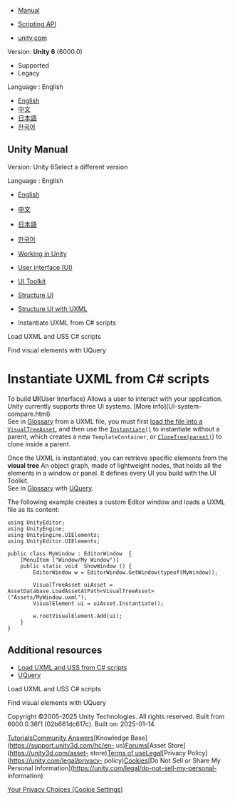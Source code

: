 [](https://docs.unity3d.com)

  * [Manual](../Manual/index.html)
  * [Scripting API](../ScriptReference/index.html)

  * [unity.com](https://unity.com/)

Version: **Unity 6** (6000.0)

  * Supported
  * Legacy

Language : English

  * [English](/Manual/UIE-LoadingUXMLcsharp.html)
  * [中文](/cn/current/Manual/UIE-LoadingUXMLcsharp.html)
  * [日本語](/ja/current/Manual/UIE-LoadingUXMLcsharp.html)
  * [한국어](/kr/current/Manual/UIE-LoadingUXMLcsharp.html)

[](https://docs.unity3d.com)

## Unity Manual

Version: Unity 6Select a different version

Language : English

  * [English](/Manual/UIE-LoadingUXMLcsharp.html)
  * [中文](/cn/current/Manual/UIE-LoadingUXMLcsharp.html)
  * [日本語](/ja/current/Manual/UIE-LoadingUXMLcsharp.html)
  * [한국어](/kr/current/Manual/UIE-LoadingUXMLcsharp.html)

  * [Working in Unity](working-in-unity.html)
  * [User interface (UI)](UIToolkits.html)
  * [UI Toolkit](UIElements.html)
  * [Structure UI](UIE-structure-ui.html)
  * [Structure UI with UXML](UIE-UXML.html)
  * Instantiate UXML from C# scripts

[](UIE-manage-asset-reference.html)

Load UXML and USS C# scripts

[](UIE-UQuery.html)

Find visual elements with UQuery

# Instantiate UXML from C# scripts

To build **UI**(User Interface) Allows a user to interact with your
application. Unity currently supports three UI systems. [More info](UI-system-
compare.html)  
See in [Glossary](Glossary.html#UI) from a UXML file, you must first [load the
file into a `VisualTreeAsset`](UIE-manage-asset-reference.html), and then use
the
[`Instantiate()`](../ScriptReference/UIElements.VisualTreeAsset.Instantiate.html)
to instantiate without a parent, which creates a new `TemplateContainer`, or
[`CloneTree(parent)`](../ScriptReference/UIElements.VisualTreeAsset.CloneTree.html))
to clone inside a parent.

Once the UXML is instantiated, you can retrieve specific elements from the
**visual tree** An object graph, made of lightweight nodes, that holds all the
elements in a window or panel. It defines every UI you build with the UI
Toolkit.  
See in [Glossary](Glossary.html#Visualtree) with [UQuery](UIE-UQuery.html).

The following example creates a custom Editor window and loads a UXML file as
its content:

    
    
    using UnityEditor;
    using UnityEngine;
    using UnityEngine.UIElements;
    using UnityEditor.UIElements;
    
    public class MyWindow : EditorWindow  {
        [MenuItem ("Window/My Window")]
        public static void  ShowWindow () {
            EditorWindow w = EditorWindow.GetWindow(typeof(MyWindow));
    
            VisualTreeAsset uiAsset = AssetDatabase.LoadAssetAtPath<VisualTreeAsset>("Assets/MyWindow.uxml");
            VisualElement ui = uiAsset.Instantiate();
    
            w.rootVisualElement.Add(ui);
        }
    }
    

## Additional resources

  * [Load UXML and USS from C# scripts](UIE-manage-asset-reference.html)
  * [UQuery](UIE-UQuery.html)

[](UIE-manage-asset-reference.html)

Load UXML and USS C# scripts

[](UIE-UQuery.html)

Find visual elements with UQuery

Copyright ©2005-2025 Unity Technologies. All rights reserved. Built from
6000.0.36f1 (02b661dc617c). Built on: 2025-01-14.

[Tutorials](https://learn.unity.com/)[Community
Answers](https://answers.unity3d.com)[Knowledge
Base](https://support.unity3d.com/hc/en-
us)[Forums](https://forum.unity3d.com)[Asset Store](https://unity3d.com/asset-
store)[Terms of
use](https://docs.unity3d.com/Manual/TermsOfUse.html)[Legal](https://unity.com/legal)[Privacy
Policy](https://unity.com/legal/privacy-
policy)[Cookies](https://unity.com/legal/cookie-policy)[Do Not Sell or Share
My Personal Information](https://unity.com/legal/do-not-sell-my-personal-
information)

[Your Privacy Choices (Cookie Settings)](javascript:void\(0\);)

